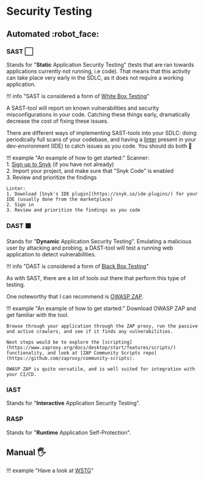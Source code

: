 # Security Testing

## Automated :robot_face:

### SAST ⬜

Stands for "**Static** Application Security Testing" (tests that are ran towards applications currently not running,  i.e code). That means that this activity can take place very early in the SDLC, as it does not require a working application.

!!! info "SAST is considered a form of [White Box Testing](https://en.wikipedia.org/wiki/White-box_testing)"

A SAST-tool will report on known vulnerabilities and security misconfigurations in your code. Catching these things early, dramatically decrease the cost of fixing these issues.

There are different ways of implementing SAST-tools into your SDLC: doing periodically full scans of your codebase, and having a [linter](https://en.wikipedia.org/wiki/Lint_(software)) present in your dev-environment (IDE) to catch issues as you code. You should do both :muscle:

!!! example "An example of how to get started:"
    Scanner:  
    1. [Sign up to Snyk](/appsec/snyk) (if you have not already)  
    2. Import your project, and make sure that "Snyk Code" is enabled  
    3. Review and prioritize the findings  

    Linter:  
    1. Download [Snyk's IDE plugin](https://snyk.io/ide-plugins/) for your IDE (usually done from the marketplace)  
    2. Sign in  
    3. Review and prioritize the findings as you code 

### DAST ⬛

Stands for "**Dynamic** Application Security Testing". Emulating a malicious user by attacking and probing, a DAST-tool will test a running web application to detect vulnerabilities.

!!! info "DAST is considered a form of [Black Box Testing](https://en.wikipedia.org/wiki/Black-box_testing)"

As with SAST, there are a lot of tools out there that perform this type of testing.

One noteworthy that I can recommend is [OWASP ZAP](https://www.zaproxy.org/).

!!! example "An example of how to get started:"
    Download OWASP ZAP and get familiar with the tool.

    Browse through your application through the ZAP proxy, run the passive and active crawlers, and see if it finds any vulnerabilities.

    Next steps would be to explore the [scripting](https://www.zaproxy.org/docs/desktop/start/features/scripts/) functionality, and look at [ZAP Community Scripts repo](https://github.com/zaproxy/community-scripts).

    OWASP ZAP is quite versatile, and is well suited for integration with your CI/CD. 


 ### IAST

Stands for "**Interactive** Application Security Testing". 


### RASP

Stands for "**Runtime** Application Self-Protection". 


## Manual :raised_hand_with_fingers_splayed:

!!! example "Have a look at [WSTG](https://owasp.org/www-project-web-security-testing-guide/)"
